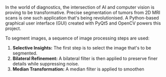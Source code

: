 In the world of diagnostics, the intersection of AI and computer vision is proving to be transformative. Precise segmentation of tumors from 2D MRI scans is one such application that's being revolutionised. A Python-based graphical user interface (GUI) created with PyQt5 and OpenCV powers this project.

To segment images, a sequence of image processing steps are used:
1. **Selective Insights:** The first step is to select the image that's to be segmented.
2. **Bilateral Refinement:** A bilateral filter is then applied to preserve finer details while suppressing noise.
3. **Median Transformation:** A median filter is applied to smoothen